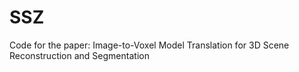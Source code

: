 # SSZ
Code for the paper: Image-to-Voxel Model Translation for 3D Scene Reconstruction and Segmentation
